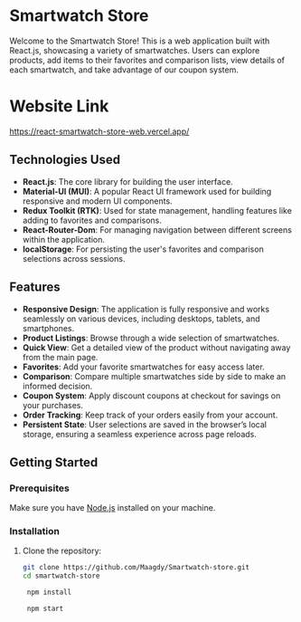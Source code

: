 # Smartwatch Store

Welcome to the Smartwatch Store! This is a web application built with React.js, showcasing a variety of smartwatches. Users can explore products, add items to their favorites and comparison lists, view details of each smartwatch, and take advantage of our coupon system.

# Website Link 
https://react-smartwatch-store-web.vercel.app/

## Technologies Used

- **React.js**: The core library for building the user interface.
- **Material-UI (MUI)**: A popular React UI framework used for building responsive and modern UI components.
- **Redux Toolkit (RTK)**: Used for state management, handling features like adding to favorites and comparisons.
- **React-Router-Dom**: For managing navigation between different screens within the application.
- **localStorage**: For persisting the user's favorites and comparison selections across sessions.

## Features

- **Responsive Design**: The application is fully responsive and works seamlessly on various devices, including desktops, tablets, and smartphones.
- **Product Listings**: Browse through a wide selection of smartwatches.
- **Quick View**: Get a detailed view of the product without navigating away from the main page.
- **Favorites**: Add your favorite smartwatches for easy access later.
- **Comparison**: Compare multiple smartwatches side by side to make an informed decision.
- **Coupon System**: Apply discount coupons at checkout for savings on your purchases.
- **Order Tracking**: Keep track of your orders easily from your account.
- **Persistent State**: User selections are saved in the browser’s local storage, ensuring a seamless experience across page reloads.

## Getting Started

### Prerequisites

Make sure you have [Node.js](https://nodejs.org/) installed on your machine.

### Installation

1. Clone the repository:

   ```bash
   git clone https://github.com/Maagdy/Smartwatch-store.git
   cd smartwatch-store

    npm install

    npm start

   ```
